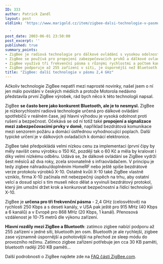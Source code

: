 ```yaml
---
ID: 333
author: Patrick Zandl
layout: post
oldlink: 'https://www.marigold.cz/item/zigbee-dalsi-technologie-v-pasmu-2-4-ghz

  '
post_date: 2003-06-01 23:50:00
post_excerpt: ''
published: true
summary_points:
- ZigBee je radiová technologie pro dálkové ovládání s vysokou odolností a bezpečností.
- ZigBee se používá pro propojení zabezpečovacích prvků a dálkové ovladače elektroniky.
- ZigBee využívá tři frekvenční pásma s různými rychlostmi a počtem kanálů.
- ZigBee podporuje až 255 zařízení v síti, je úspornější než Bluetooth.
title: "ZigBee: další technologie v pásmu 2,4 GHz"
---
```


<p>
Ačkoliv technologie ZigBee nepatří mezi naprosté novinky, našel jsem o ní jen málo povídání v českých médiích a protože Motorola nedávno představila první ZigBee výrobek, rád bych něco k této technologii napsal. </p>

<p>
ZigBee <STRONG>se často bere jako konkurent Bluetooth, ale je to nesmysl.</STRONG> ZigBee je nízkorychlostní radiová technologie určená pro dálkové ovládání spotřebičů v reálném čase, její hlavní výhodou je vysoká odolnost proti rušení a bezpečnost. Očekává se od ní totiž také <STRONG>propojení a signalizace mezi zabezpečovacími prvky v domě</STRONG>, například bezdrátová komunikace mezi senzorem požáru a domácí ústřednou vyhodnocující poplach. Další typické určení je v dálkových ovladačích k domácí elektronice.&#160;</p>

<p>
ZigBee také předpokládá velmi nízkou cenu za implementaci (první čipy by měly navíšit cenu výrobku o 150 Kč, později tak o 60 Kč a měla by kralovat i díky velmi nízkému odběru. Udává se, že dálkové ovládání se ZigBee vydrží šest měsíců až dva roky, zcela srovnatelně s infraovládačem. V principu je tedy zigbee náhradou/doplněním HomeRF nebo ještě spíše bezdrátové verze protokolu výrobků X-10. Ostatně kvůli X-10 také ZigBee vlastně vzniklo, firma X-10 začínala mít nebezpečný úspěch na trhu, aby ostatní velcí a dosud spící s tím museli něco dělat a vyvinuli bezdrátový protokol, který jim umožní držet krok a konkurovat bezpečnostní a řídící technologii X-10.</p>

<p>
ZigBee je <STRONG>určena pro tři frekvenční pásma</STRONG> - 2,4 GHz (celosvětově) na rychlosti 250 Kbps a s deseti kanály, v USA pak ještě pro 915 MHz (40 Kbps a 6 kanálů) a v Evropě pro 868 MHz (20 Kbps, 1 kanál). Přenosová vzdálenost je 10-75 metrů dle výkonu zařízení. </p>

<p>
<STRONG>Hlavní rozdíly mezi ZigBee a Bluetooth</STRONG>: zatímco zigbee nabízí podporu až 255 zařízení v jedné síti, bluetooth jen osm. Bluetooth je ale rychlejší, zigbee zase významně úspornější a pohotovější na přechod ze sleep módu do provozního režimu. Zatímco zigbee zařízení potřebuje jen cca 30 KB paměti, bluetooth raději 250 KB paměti...</p>

<p>
Další podrobnosti o ZigBee najdete zde na <A href="http://www.zigbee.com/zigbee_new/about/faq.asp" target=_blank>FAQ části ZigBee.com</A>.</p>